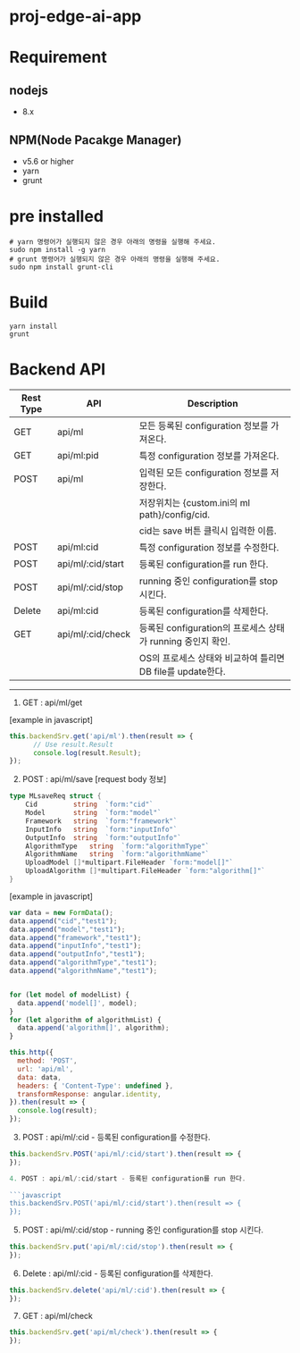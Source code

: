 # proj-edge-ai-app

# Requirement
## nodejs
- 8.x
## NPM(Node Pacakge Manager)
- v5.6 or higher
- yarn
- grunt

# pre installed
```
# yarn 명령어가 실행되지 않은 경우 아래의 명령을 실행해 주세요.
sudo npm install -g yarn
# grunt 명령어가 실행되지 않은 경우 아래의 명령을 실행해 주세요.
sudo npm install grunt-cli
```

# Build
```
yarn install
grunt
```

# Backend API

|Rest Type | API                    | Description                                                     |
|----------|------------------------|-----------------------------------------------------------------|
| GET      | api/ml                 |모든 등록된 configuration 정보를 가져온다.                              |
| GET      | api/ml:pid             |특정 configuration 정보를 가져온다.                                   |
| POST     | api/ml                 |입력된 모든 configuration 정보를 저장한다.                              |
|          |                        |저장위치는 {custom.ini의 ml path}/config/cid.                        |
|          |                        |cid는 save 버튼 클릭시 입력한 이름.                                     |
| POST     | api/ml:cid             |특정 configuration 정보를 수정한다.                                    |
| POST     | api/ml/:cid/start      |등록된 configuration를 run 한다.                                     |
| POST     | api/ml/:cid/stop       |running 중인 configuration를 stop 시킨다.                            |
| Delete   | api/ml:cid             |등록된 configuration를 삭제한다.                                      |
| GET      | api/ml/:cid/check      |등록된 configuration의 프로세스 상태가 running 중인지 확인.                |
|          |                        |OS의 프로세스 상태와 비교하여 틀리면 DB file를 update한다.                  |
--------------------------------------------------------------------------------------------------------

1. GET : api/ml/get

[example in javascript]
```javascript
this.backendSrv.get('api/ml').then(result => {
      // Use result.Result
      console.log(result.Result);
});
```

2. POST : api/ml/save
[request body 정보]
```go
type MLsaveReq struct {
	Cid         string  `form:"cid"`
	Model       string  `form:"model"`
	Framework   string  `form:"framework"`
	InputInfo   string  `form:"inputInfo"`
	OutputInfo  string  `form:"outputInfo"`
	AlgorithmType   string  `form:"algorithmType"`
	AlgorithmName   string  `form:"algorithmName"`
	UploadModel []*multipart.FileHeader `form:"model[]"`
	UploadAlgorithm []*multipart.FileHeader `form:"algorithm[]"`
}
```
[example in javascript]
```javascript
var data = new FormData();
data.append("cid","test1");
data.append("model","test1");
data.append("framework","test1");
data.append("inputInfo","test1");
data.append("outputInfo","test1");
data.append("algorithmType","test1");
data.append("algorithmName","test1");


for (let model of modelList) {
  data.append('model[]', model);
}
for (let algorithm of algorithmList) {
  data.append('algorithm[]', algorithm);
}

this.http({
  method: 'POST',
  url: 'api/ml',
  data: data,
  headers: { 'Content-Type': undefined },
  transformResponse: angular.identity,
}).then(result => {
  console.log(result);
});
```
3. POST : api/ml/:cid - 등록된 configuration를 수정한다. 
```javascript
this.backendSrv.POST('api/ml/:cid/start').then(result => {
});

4. POST : api/ml/:cid/start - 등록된 configuration를 run 한다. 
                                 
```javascript
this.backendSrv.POST('api/ml/:cid/start').then(result => {
});
```

5. POST : api/ml/:cid/stop - running 중인 configuration를 stop 시킨다.

```javascript
this.backendSrv.put('api/ml/:cid/stop').then(result => {
});
```

6. Delete : api/ml/:cid - 등록된 configuration를 삭제한다.
```javascript
this.backendSrv.delete('api/ml/:cid').then(result => {
});
```

7. GET : api/ml/check
```javascript
this.backendSrv.get('api/ml/check').then(result => {
});
```
